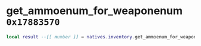 # get_ammoenum_for_weaponenum `0x17883570`

```lua
local result --[[ number ]] = natives.inventory.get_ammoenum_for_weaponenum(_unk0 --[[ number ]])
```